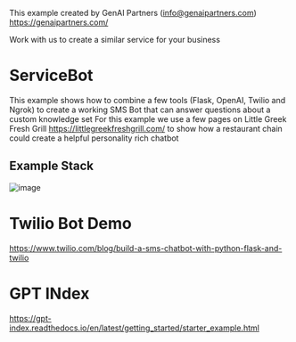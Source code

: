 This example created by GenAI Partners (info@genaipartners.com) https://genaipartners.com/

Work with us to create a similar service for your business

# ServiceBot
This example shows how to combine a few tools (Flask, OpenAI, Twilio and Ngrok) to create a working SMS Bot that can answer questions about a custom knowledge set
For this example we use a few pages on Little Greek Fresh Grill https://littlegreekfreshgrill.com/ to show how a restaurant chain could create a helpful personality rich chatbot
## Example Stack

![image](https://user-images.githubusercontent.com/6877573/220423839-b7ab4a0a-a916-42b4-a3cf-beae5d437f40.png)


# Twilio Bot Demo
https://www.twilio.com/blog/build-a-sms-chatbot-with-python-flask-and-twilio

# GPT INdex
https://gpt-index.readthedocs.io/en/latest/getting_started/starter_example.html
